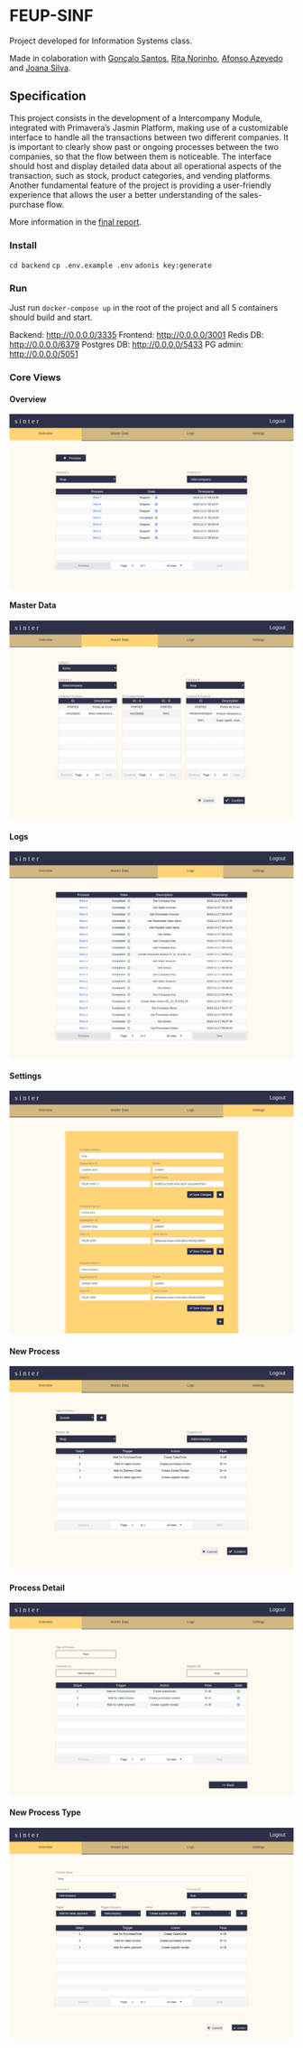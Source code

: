 # FEUP-SINF

Project developed for Information Systems class.

Made in colaboration with [Gonçalo Santos](https://github.com/gregueiras), [Rita Norinho](https://github.com/ritanorinho), [Afonso Azevedo](https://github.com/4-Z3r0) and [Joana Silva](https://github.com/jmcsilva98).

## Specification

This project consists in the development of a Intercompany Module, integrated with Primavera’s Jasmin Platform, making use of a customizable interface to handle all the transactions between two different companies. It is important to clearly show past or ongoing processes between the two companies, so that the flow between them is noticeable. 
The interface should host and display detailed data about all operational aspects of the transaction, such as stock, product categories, and vending platforms. 
Another fundamental feature of the project is providing a user-friendly experience that allows the user a better understanding of the sales-purchase flow.


More information in the [final report](https://github.com/susanalima/FEUP-SINF/blob/master/docs/4MIEIC05_G_X_DELIVERABLE2.2__FINALDOC.pdf).

### Install

`cd backend`
`cp .env.example .env`
`adonis key:generate`

### Run

Just run `docker-compose up` in the root of the project and all 5 containers should build and start.

Backend: http://0.0.0.0/3335
Frontend: http://0.0.0.0/3001
Redis DB: http://0.0.0.0/6379
Postgres DB: http://0.0.0.0/5433
PG admin: http://0.0.0.0/5051

### Core Views

#### Overview

![](https://github.com/susanalima/FEUP-SINF/blob/master/docs/screen%20captures/screencapture-localhost-3001-2019-12-19-08_41_26.png)

#### Master Data

![](https://github.com/susanalima/FEUP-SINF/blob/master/docs/screen%20captures/screencapture-localhost-3001-master-data-2019-12-19-08_44_41.png)

#### Logs

![](https://github.com/susanalima/FEUP-SINF/blob/master/docs/screen%20captures/screencapture-localhost-3001-logs-2019-12-19-08_46_03.png)

#### Settings

![](https://github.com/susanalima/FEUP-SINF/blob/master/docs/screen%20captures/screencapture-localhost-3001-settings-2019-12-19-08_46_53.png)

#### New Process

![](https://github.com/susanalima/FEUP-SINF/blob/master/docs/screen%20captures/screencapture-localhost-3001-new-process-2019-12-19-08_48_36.png)

#### Process Detail

![](https://github.com/susanalima/FEUP-SINF/blob/master/docs/screen%20captures/screencapture-localhost-3001-view-process-3-2019-12-19-08_49_47.png)

#### New Process Type

![](https://github.com/susanalima/FEUP-SINF/blob/master/docs/screen%20captures/screencapture-localhost-3001-create-process-type-2019-12-19-08_52_10.png)
